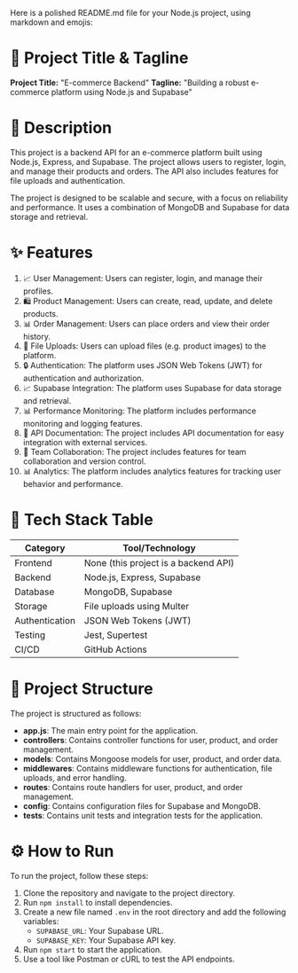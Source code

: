 Here is a polished README.md file for your Node.js project, using markdown and emojis:

**🚀 Project Title & Tagline**
=====================================================

**Project Title:** "E-commerce Backend"
**Tagline:** "Building a robust e-commerce platform using Node.js and Supabase"

**📖 Description**
=====================================================

This project is a backend API for an e-commerce platform built using Node.js, Express, and Supabase. The project allows users to register, login, and manage their products and orders. The API also includes features for file uploads and authentication.

The project is designed to be scalable and secure, with a focus on reliability and performance. It uses a combination of MongoDB and Supabase for data storage and retrieval.

**✨ Features**
=====================================================

1. 📈 User Management: Users can register, login, and manage their profiles.
2. 🛍️ Product Management: Users can create, read, update, and delete products.
3. 📊 Order Management: Users can place orders and view their order history.
4. 📁 File Uploads: Users can upload files (e.g. product images) to the platform.
5. 🔒 Authentication: The platform uses JSON Web Tokens (JWT) for authentication and authorization.
6. 📈 Supabase Integration: The platform uses Supabase for data storage and retrieval.
7. 📊 Performance Monitoring: The platform includes performance monitoring and logging features.
8. 📄 API Documentation: The project includes API documentation for easy integration with external services.
9. 👥 Team Collaboration: The project includes features for team collaboration and version control.
10. 📊 Analytics: The platform includes analytics features for tracking user behavior and performance.

**🧰 Tech Stack Table**
=====================================================

| **Category** | **Tool/Technology** |
| --- | --- |
| Frontend | None (this project is a backend API) |
| Backend | Node.js, Express, Supabase |
| Database | MongoDB, Supabase |
| Storage | File uploads using Multer |
| Authentication | JSON Web Tokens (JWT) |
| Testing | Jest, Supertest |
| CI/CD | GitHub Actions |

**📁 Project Structure**
=====================================================

The project is structured as follows:

* **app.js**: The main entry point for the application.
* **controllers**: Contains controller functions for user, product, and order management.
* **models**: Contains Mongoose models for user, product, and order data.
* **middlewares**: Contains middleware functions for authentication, file uploads, and error handling.
* **routes**: Contains route handlers for user, product, and order management.
* **config**: Contains configuration files for Supabase and MongoDB.
* **tests**: Contains unit tests and integration tests for the application.

**⚙️ How to Run**
=====================================================

To run the project, follow these steps:

1. Clone the repository and navigate to the project directory.
2. Run `npm install` to install dependencies.
3. Create a new file named `.env` in the root directory and add the following variables:
	* `SUPABASE_URL`: Your Supabase URL.
	* `SUPABASE_KEY`: Your Supabase API key.
4. Run `npm start` to start the application.
5. Use a tool like Postman or cURL to test the API endpoints.

